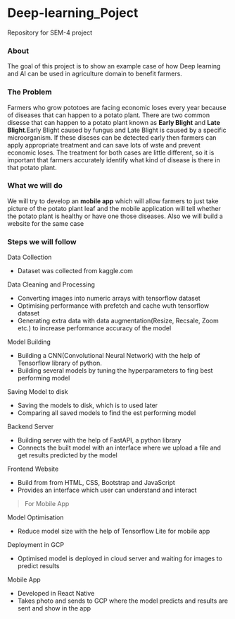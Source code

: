 # Deep-learning_Poject

Repository for SEM-4 project

### **About**

The goal of this project is to show an example case of how Deep learning and AI can be used in agriculture domain to benefit farmers.

### **The Problem**

Farmers who grow pototoes are facing economic loses every year because of diseases that can happen to a potato plant. There are two common disesse that can happen to a potato plant known as **Early Blight** and **Late Blight**.Early Blight caused by fungus and Late Blight is caused by a specific microorganism. If these diseses can be detected early then farmers can apply appropriate treatment and can save lots of wste and prevent economic loses. The treatment for both cases are little different, so it is important that farmers accurately identify what kind of disease is there in that potato plant.

### **What we will do**

We will try to develop an **mobile app** which will allow farmers to just take picture of the potato plant leaf and the mobile application will tell whether the potato plant is healthy or have one those diseases. Also we will build a website for the same case

### Steps we will follow

Data Collection

* Dataset was collected from kaggle.com

Data Cleaning and Processing

* Converting images into numeric arrays with tensorflow dataset
* Optimising performance with prefetch and cache wuth tensorflow dataset
* Generating extra data with data augmentation(Resize, Recsale, Zoom etc.) to increase performance accuracy of the model

Model Building

* Building a CNN(Convolutional Neural Network) with the help of Tensorflow library of python.
* Building several models by tuning the hyperparameters to fing best performing model

Saving Model to disk

* Saving the models to disk, which is to used later
* Comparing all saved models to find the est performing model

Backend Server

* Building server with the help of FastAPI, a python library
* Connects the built model with an interface where we upload a file and get results predicted by the model

Frontend Website

* Build from from HTML, CSS, Bootstrap and JavaScript
* Provides an interface which user can understand and interact

> For Mobile App

Model Optimisation

* Reduce model size with the help of Tensorflow Lite for mobile app

Deployment in GCP

* Optimised model is deployed in cloud server and waiting for images to predict results

Mobile App

* Developed in React Native
* Takes photo and sends to GCP where the model predicts and results are sent and show in the app
